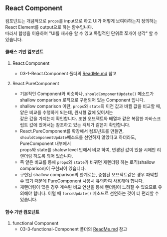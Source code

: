 ## React Component  
컴포넌트는 개념적으로 `props`를 input으로 하고 UI가 어떻게 보여야하는지 정의하는 React Element를 output으로 하는 함수입니다.  
따라서 합성을 이용하여 "UI를 재사용 할 수 있고 독립적인 단위로 쪼개어 생각" 할 수 있습니다.

#### 클래스 기반 컴포넌트

1. React.Component  
    - 03-1-React.Component 폴더의 [ReadMe.md](../03-1-React.Component/ReadMe.md) 참고

2. React.PureComponent
    - 기본적인 Component와 비슷하나, `shouldComponentUpdate()` 메소드가 shallow comparison 로직으로 구현되어 있는 Component 입니다.  
    - shallow comparison 이란, `props`와 `state`의 이전 값과 바뀔 값을 비교할 때, 얕은 비교를 수행하게 되는데, 원시형 값에 있어서는  
        같은 값을 가지는지 확인합니다. 또한 오브젝트와 배열과 같은 복잡한 자바스크립트 값에 있어서는 참조하고 있는 객체가 같은지 확인합니다.
    - React.PureComponent를 확장해서 컴포넌트를 만들면, `shouldComponentUpdate`메소드를 선언하지 않았다고 하더라도, PureComponent 내부에서  
        props와 state를 shalow level 안에서 비교 하여, 변경된 값이 있을 시에만 리렌더링 하도록 되어 있습니다. 
    - 즉 얕은 비교를 통해 `props`와 `state`가 바뀌면 재렌더링 하는 로직(shallow comparison)이 구현되어 있습니다.
    - 구현된 shallow comparison의 한계로는, 중첩된 오브젝트같은 경우 파악할 수 없기 때문에 PureComponent 사용시 유의하여 사용해야 합니다.  
    - 재랜더링이 많은 경우 계속된 비교 연산을 통해 랜더링이 느려질 수 있으므로 유의해야 합니다. 이럴 때 `forceUpdate()` 메소드르 선언하는 것이 더 편리할 수 있습니다. 


#### 함수 기반 컴포넌트

1. functional Component
    - 03-3-functional-Component 폴더의 [ReadMe.md](../03-3-functional-Component/ReadMe.md) 참고